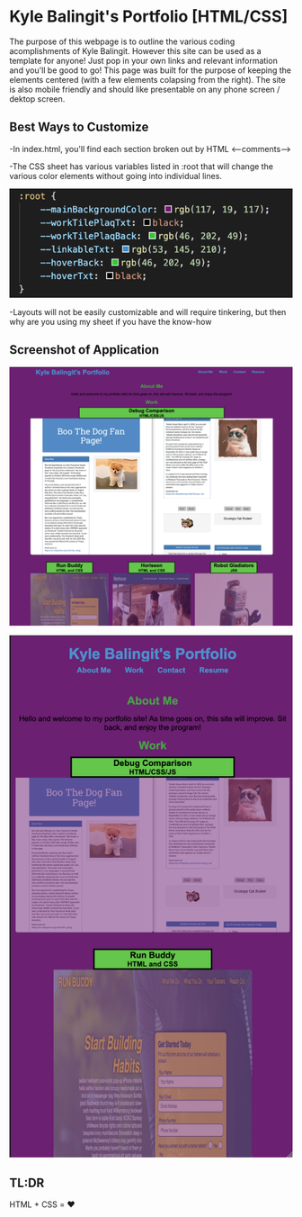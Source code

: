 # Kyle Balingit's Portfolio [HTML/CSS]

The purpose of this webpage is to outline the various coding acomplishments of Kyle Balingit. However this site can be used as a template for anyone! Just pop in your own links and relevant information and you'll be good to go! This page was built for the purpose of keeping the elements centered (with a few elements colapsing from the right). The site is also mobile friendly and should like presentable on any phone screen / dektop screen. 

## Best Ways to Customize 

-In index.html, you'll find each section broken out by HTML <--comments-->

-The CSS sheet has various variables listed in :root that will change the various color elements without going into individual lines.

![alt text](./assets/images/css_variables.png)

-Layouts will not be easily customizable and will require tinkering, but then why are you using my sheet if you have the know-how

## Screenshot of Application

![alt text](./assets/images/desktop_layout.png)

![alt text](./assets/images/mobile_layout.png)

## TL:DR

HTML + CSS = ❤️️

